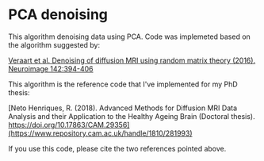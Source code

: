 # PCA denoising

This algorithm denoising data using PCA. Code was implemeted based on the algorithm suggested by:

[Veraart et al. Denoising of diffusion MRI using random matrix theory (2016). Neuroimage 142:394-406](https://www.ncbi.nlm.nih.gov/pmc/articles/PMC5159209/)

This algorithm is the reference code that I've implemented for my PhD thesis:

[Neto Henriques, R. (2018). Advanced Methods for Diffusion MRI Data Analysis and their Application to the Healthy Ageing Brain (Doctoral thesis). https://doi.org/10.17863/CAM.29356](https://www.repository.cam.ac.uk/handle/1810/281993)

If you use this code, please cite the two references pointed above.
